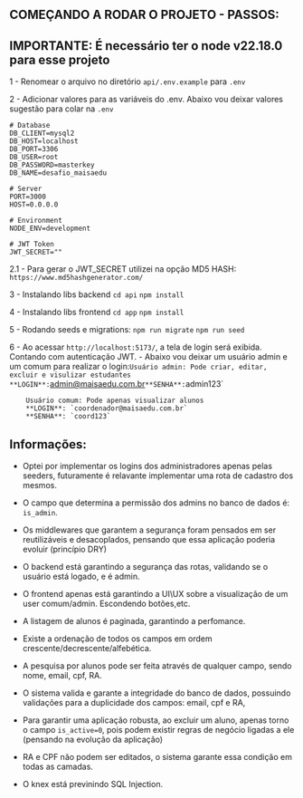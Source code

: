 ## COMEÇANDO A RODAR O PROJETO - PASSOS:

## **IMPORTANTE**: É necessário ter o node v22.18.0 para esse projeto

1 - Renomear o arquivo no diretório `api/.env.example` para `.env`

2 - Adicionar valores para as variáveis do .env.
    Abaixo vou deixar valores sugestão para colar na `.env`

    # Database
    DB_CLIENT=mysql2
    DB_HOST=localhost
    DB_PORT=3306
    DB_USER=root
    DB_PASSWORD=masterkey
    DB_NAME=desafio_maisaedu

    # Server
    PORT=3000
    HOST=0.0.0.0

    # Environment
    NODE_ENV=development

    # JWT Token
    JWT_SECRET=""

2.1 - Para gerar o JWT_SECRET utilizei na opção MD5 HASH: `https://www.md5hashgenerator.com/`

3 - Instalando libs backend
    `cd api`
    `npm install`

4 - Instalando libs frontend 
    `cd app`
    `npm install`

5 - Rodando seeds e migrations:
    `npm run migrate`
    `npm run seed`

6 - Ao acessar `http://localhost:5173/`, a tela de login será exibida. Contando com autenticação JWT. 
    - Abaixo vou deixar um usuário admin e um comum para realizar o login:`
        Usuário admin: Pode criar, editar, excluir e visulizar estudantes
        **LOGIN**: `admin@maisaedu.com.br`
        **SENHA**: `admin123`

        Usuário comum: Pode apenas visualizar alunos
        **LOGIN**: `coordenador@maisaedu.com.br`
        **SENHA**: `coord123`

## Informações:

- Optei por implementar os logins dos administradores apenas pelas seeders, futuramente é relavante implementar uma rota de cadastro dos mesmos.
- O campo que determina a permissão dos admins no banco de dados é: `is_admin`.
- Os middlewares que garantem a segurança foram pensados em ser reutilizáveis e desacoplados, pensando que essa aplicação poderia evoluir (princípio DRY)
- O backend está garantindo a segurança das rotas, validando se o usuário está logado, e é admin.
- O frontend apenas está garantindo a UI\UX sobre a visualização de um user comum/admin. Escondendo botões,etc.

- A listagem de alunos é paginada, garantindo a perfomance.
- Existe a ordenação de todos os campos em ordem crescente/decrescente/alfebética.
- A pesquisa por alunos pode ser feita através de qualquer campo, sendo nome, email, cpf, RA.
- O sistema valida e garante a integridade do banco de dados, possuindo validações para a duplicidade dos campos: email, cpf e RA,
- Para garantir uma aplicação robusta, ao excluir um aluno, apenas torno o campo `is_active=0`, pois podem existir regras de negócio ligadas a ele (pensando na evolução da aplicação)
- RA e CPF não podem ser editados, o sistema garante essa condição em todas as camadas.
- O knex está previnindo SQL Injection.









